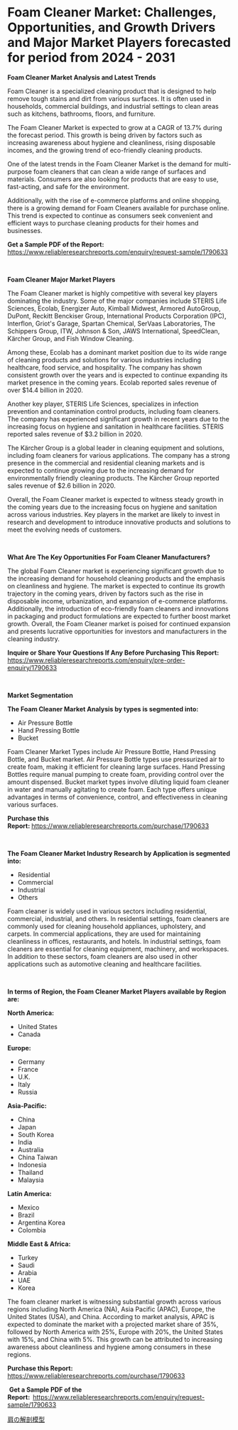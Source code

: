 <p><h1>Foam Cleaner Market: Challenges, Opportunities, and Growth Drivers and Major Market Players forecasted for period from 2024 - 2031</h1></p><p><strong>Foam Cleaner Market Analysis and Latest Trends</strong></p>
<p><p>Foam Cleaner is a specialized cleaning product that is designed to help remove tough stains and dirt from various surfaces. It is often used in households, commercial buildings, and industrial settings to clean areas such as kitchens, bathrooms, floors, and furniture.</p><p>The Foam Cleaner Market is expected to grow at a CAGR of 13.7% during the forecast period. This growth is being driven by factors such as increasing awareness about hygiene and cleanliness, rising disposable incomes, and the growing trend of eco-friendly cleaning products.</p><p>One of the latest trends in the Foam Cleaner Market is the demand for multi-purpose foam cleaners that can clean a wide range of surfaces and materials. Consumers are also looking for products that are easy to use, fast-acting, and safe for the environment.</p><p>Additionally, with the rise of e-commerce platforms and online shopping, there is a growing demand for Foam Cleaners available for purchase online. This trend is expected to continue as consumers seek convenient and efficient ways to purchase cleaning products for their homes and businesses.</p></p>
<p><strong>Get a Sample PDF of the Report:&nbsp;</strong> <a href="https://www.reliableresearchreports.com/enquiry/request-sample/1790633">https://www.reliableresearchreports.com/enquiry/request-sample/1790633</a></p>
<p>&nbsp;</p>
<p><strong>Foam Cleaner Major Market Players</strong></p>
<p><p>The Foam Cleaner market is highly competitive with several key players dominating the industry. Some of the major companies include STERIS Life Sciences, Ecolab, Energizer Auto, Kimball Midwest, Armored AutoGroup, DuPont, Reckitt Benckiser Group, International Products Corporation (IPC), Interflon, Griot's Garage, Spartan Chemical, SerVaas Laboratories, The Schippers Group, ITW, Johnson & Son, JAWS International, SpeedClean, Kärcher Group, and Fish Window Cleaning.</p><p>Among these, Ecolab has a dominant market position due to its wide range of cleaning products and solutions for various industries including healthcare, food service, and hospitality. The company has shown consistent growth over the years and is expected to continue expanding its market presence in the coming years. Ecolab reported sales revenue of over $14.4 billion in 2020.</p><p>Another key player, STERIS Life Sciences, specializes in infection prevention and contamination control products, including foam cleaners. The company has experienced significant growth in recent years due to the increasing focus on hygiene and sanitation in healthcare facilities. STERIS reported sales revenue of $3.2 billion in 2020.</p><p>The Kärcher Group is a global leader in cleaning equipment and solutions, including foam cleaners for various applications. The company has a strong presence in the commercial and residential cleaning markets and is expected to continue growing due to the increasing demand for environmentally friendly cleaning products. The Kärcher Group reported sales revenue of $2.6 billion in 2020.</p><p>Overall, the Foam Cleaner market is expected to witness steady growth in the coming years due to the increasing focus on hygiene and sanitation across various industries. Key players in the market are likely to invest in research and development to introduce innovative products and solutions to meet the evolving needs of customers.</p></p>
<p>&nbsp;</p>
<p><strong>What Are The Key Opportunities For Foam Cleaner Manufacturers?</strong></p>
<p><p>The global Foam Cleaner market is experiencing significant growth due to the increasing demand for household cleaning products and the emphasis on cleanliness and hygiene. The market is expected to continue its growth trajectory in the coming years, driven by factors such as the rise in disposable income, urbanization, and expansion of e-commerce platforms. Additionally, the introduction of eco-friendly foam cleaners and innovations in packaging and product formulations are expected to further boost market growth. Overall, the Foam Cleaner market is poised for continued expansion and presents lucrative opportunities for investors and manufacturers in the cleaning industry.</p></p>
<p><strong>Inquire or Share Your Questions If Any Before Purchasing This Report:</strong> <a href="https://www.reliableresearchreports.com/enquiry/pre-order-enquiry/1790633">https://www.reliableresearchreports.com/enquiry/pre-order-enquiry/1790633</a></p>
<p>&nbsp;</p>
<p><strong>Market Segmentation</strong></p>
<p><strong>The Foam Cleaner Market Analysis by types is segmented into:</strong></p>
<p><ul><li>Air Pressure Bottle</li><li>Hand Pressing Bottle</li><li>Bucket</li></ul></p>
<p><p>Foam Cleaner Market Types include Air Pressure Bottle, Hand Pressing Bottle, and Bucket market. Air Pressure Bottle types use pressurized air to create foam, making it efficient for cleaning large surfaces. Hand Pressing Bottles require manual pumping to create foam, providing control over the amount dispensed. Bucket market types involve diluting liquid foam cleaner in water and manually agitating to create foam. Each type offers unique advantages in terms of convenience, control, and effectiveness in cleaning various surfaces.</p></p>
<p><strong>Purchase this Report:&nbsp;</strong><a href="https://www.reliableresearchreports.com/purchase/1790633">https://www.reliableresearchreports.com/purchase/1790633</a></p>
<p>&nbsp;</p>
<p><strong>The Foam Cleaner Market Industry Research by Application is segmented into:</strong></p>
<p><ul><li>Residential</li><li>Commercial</li><li>Industrial</li><li>Others</li></ul></p>
<p><p>Foam cleaner is widely used in various sectors including residential, commercial, industrial, and others. In residential settings, foam cleaners are commonly used for cleaning household appliances, upholstery, and carpets. In commercial applications, they are used for maintaining cleanliness in offices, restaurants, and hotels. In industrial settings, foam cleaners are essential for cleaning equipment, machinery, and workspaces. In addition to these sectors, foam cleaners are also used in other applications such as automotive cleaning and healthcare facilities.</p></p>
<p>&nbsp;</p>
<p><strong>In terms of Region, the Foam Cleaner Market Players available by Region are:</strong></p>
<p>
    <p> <strong> North America: </strong>
        <ul>
            <li>United States</li>
            <li>Canada</li>
        </ul>
        </p> 
    <p> <strong> Europe: </strong>
        <ul>
            <li>Germany</li>
            <li>France</li>
            <li>U.K.</li>
            <li>Italy</li>
            <li>Russia</li>
        </ul>
        </p> 
    <p> <strong> Asia-Pacific: </strong>
        <ul>
            <li>China</li>
            <li>Japan</li>
            <li>South Korea</li>
            <li>India</li>
            <li>Australia</li>
            <li>China Taiwan</li>
            <li>Indonesia</li>
            <li>Thailand</li>
            <li>Malaysia</li>
        </ul>
        </p> 
    <p> <strong> Latin America: </strong>
        <ul>
            <li>Mexico</li>
            <li>Brazil</li>
            <li>Argentina Korea</li>
            <li>Colombia</li>
        </ul>
        </p> 
    <p> <strong> Middle East & Africa: </strong>
        <ul>
            <li>Turkey</li>
            <li>Saudi</li>
            <li>Arabia</li>
            <li>UAE</li>
            <li>Korea</li>
        </ul>
    </p>
    </p>
<p><p>The foam cleaner market is witnessing substantial growth across various regions including North America (NA), Asia Pacific (APAC), Europe, the United States (USA), and China. According to market analysis, APAC is expected to dominate the market with a projected market share of 35%, followed by North America with 25%, Europe with 20%, the United States with 15%, and China with 5%. This growth can be attributed to increasing awareness about cleanliness and hygiene among consumers in these regions.</p></p>
<p><strong>Purchase this Report: </strong><a href="https://www.reliableresearchreports.com/purchase/1790633">https://www.reliableresearchreports.com/purchase/1790633</a></p>
<p>&nbsp;<strong>Get a Sample PDF of the Report:&nbsp;&nbsp;</strong><a href="https://www.reliableresearchreports.com/enquiry/request-sample/1790633">https://www.reliableresearchreports.com/enquiry/request-sample/1790633</a></p>
<p><strong></strong></p>
<p><p><a href="https://github.com/zekaoe592392/Market-Research-Report-List-1/blob/main/4101837192145.md">肩の解剖模型</a></p></p>